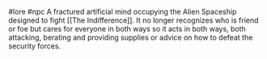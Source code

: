  #lore #npc
A fractured artificial mind occupying the Alien Spaceship designed to fight [[The Indifference]]. It no longer recognizes who is friend or foe but cares for everyone in both ways so it acts in both ways, both attacking, berating and providing supplies or advice on how to defeat the security forces.